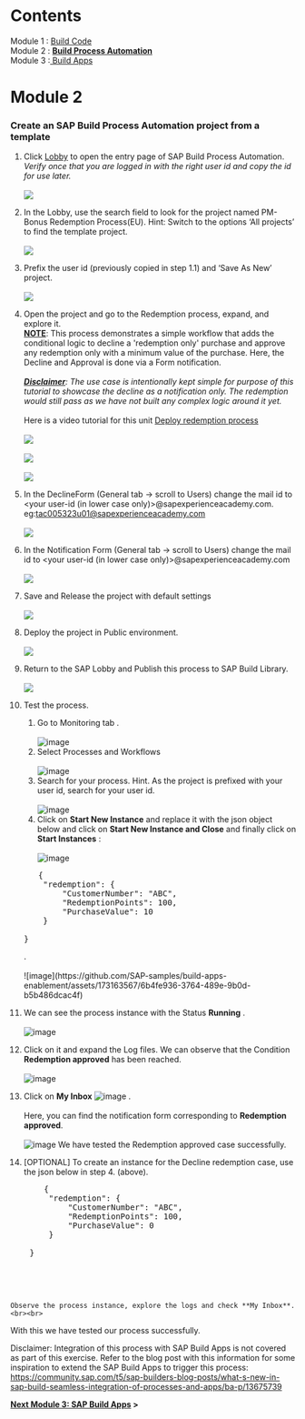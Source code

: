 # Contents
Module 1 : <a href="https://github.com/SAP-samples/build-apps-enablement/blob/main/BuildShow/251_TA_BTP-Build_Code_Using-Joule/251-1_Build_Code.md">Build Code<br></a>
Module 2 : <a href="https://github.com/SAP-samples/build-apps-enablement/blob/main/BuildShow/251-A_TA_BTP-Build_Code_ProcessAutomation/251A_Build_Process_Automation_optional.md"><b>Build Process Automation</b></a><br>
Module 3 :<a href="https://github.com/SAP-samples/build-apps-enablement/blob/main/BuildShow/252_TA_BTP-Build_Code_Build-Apps/252-0_Build_Apps.md"> Build Apps</a><br>

# Module 2 


### Create an SAP Build Process Automation project from a template

1. Click <a href ="https://sap-build-academy-devtest.eu10.build.cloud.sap/lobby"> Lobby</a> to open the entry page of SAP Build Process Automation.
<br><i>Verify once that you are logged in with the right user id and copy the id for use later. </i><br><br>
![](./Images/Image0.png)

2. In the Lobby, use the search field to look for the project named PM-Bonus Redemption Process(EU). Hint: Switch to the options ‘All projects’ to find the template project. <br><br>
![](./Images/Image1.png)

3. Prefix the user id (previously copied in step 1.1) and ‘Save As New’ project.<br><br>
![](./Images/Image3.png)

4. Open the project and go to the Redemption process, expand, and explore it. <br>
<b><u>NOTE</b></u>:  This process demonstrates a simple workflow that adds the conditional logic to decline a 'redemption only' purchase and approve any redemption only with a minimum value of the purchase. Here, the Decline and Approval is done via a Form notification. <br><br>
<i><b><u>Disclaimer</u></b>: The use case is intentionally kept simple for purpose of this tutorial to showcase the decline as a notification only. The redemption would still pass as we have not built any complex logic around it yet.<br><br></i>
Here is a video tutorial for this unit <a href="https://video.sap.com/media/t/1_14sg7rl1">Deploy redemption process</a><br><br>
![](./Images/Image6.png)<br><br>
![](./Images/Image7.png)<br><br>
![](./Images/Image8.png)




5. In the DeclineForm (General tab -> scroll to Users) change the mail id to <your user-id (in lower case only)>@sapexperienceacademy.com. eg:tac005323u01@sapexperienceacademy.com<br><br>
![](./Images/Image4.png)

6. In the Notification Form (General tab -> scroll to Users) change the mail id to <your user-id (in lower case only)>@sapexperienceacademy.com <br><br>
![](./Images/Image5.png)

7. Save and Release the project with default settings<br><br>
![](./Images/Image9.png)

8. Deploy the project in Public environment. <br><br>
![](./Images/image11.png)

9. Return to the SAP Lobby and Publish this process to SAP Build Library. <br><br>
![](./Images/image10.png)

10. Test the process.
    1. Go to Monitoring tab . <br><br> ![image](https://github.com/SAP-samples/build-apps-enablement/assets/173163567/f0c973c8-5b31-4025-9b4c-782f344601c6)
    2. Select Processes and Workflows <br><br>![image](https://github.com/SAP-samples/build-apps-enablement/assets/173163567/5d2c89cd-f017-4962-8898-a6d9546fde03)
    3. Search for your process. Hint. As the project is prefixed with your user id, search for your user id. <br> <br>![image](https://github.com/SAP-samples/build-apps-enablement/assets/173163567/8134833b-d0a2-4eb2-8e76-7bc581acb159)
    4. Click on **Start New Instance** and replace it with the json object below and click on **Start New Instance and Close** and finally click on **Start Instances** :  <br><br> ![image](https://github.com/SAP-samples/build-apps-enablement/assets/173163567/8480f4d0-70ca-440a-84e6-31733c16dfa6)
    <pre>
       {
        "redemption": {
            "CustomerNumber": "ABC",
            "RedemptionPoints": 100,
            "PurchaseValue": 10
        }

    }</pre>.<br><br> ![image](https://github.com/SAP-samples/build-apps-enablement/assets/173163567/6b4fe936-3764-489e-9b0d-b5b486dcac4f)
11. We can see the process instance with the Status **Running** .<br><br>
    ![image](https://github.com/SAP-samples/build-apps-enablement/assets/173163567/a9ef60c2-4046-4531-ba28-ef3922f93c43)
13. Click on it and expand the Log files. We can observe that the Condition **Redemption approved** has been reached. <br><br> ![image](https://github.com/SAP-samples/build-apps-enablement/assets/173163567/d584de0c-df91-4400-96f2-c30ad93ff9d3)
14. Click on **My Inbox** ![image](https://github.com/SAP-samples/build-apps-enablement/assets/173163567/1d5b8bf9-e0f7-477a-89e3-181de25fbded) .<br><br> 
Here, you can find the notification form corresponding to **Redemption approved**. <br><br> ![image](https://github.com/SAP-samples/build-apps-enablement/assets/173163567/06f19e17-fab6-47ec-9436-ccfc866f01bb)
We have tested the Redemption approved case successfully.
15. [OPTIONAL] To create an instance for the Decline redemption case, use the json below in step 4. (above).
<pre>
       {
        "redemption": {
            "CustomerNumber": "ABC",
            "RedemptionPoints": 100,
            "PurchaseValue": 0
        }

    }
    </pre><br><br>
    Observe the process instance, explore the logs and check **My Inbox**.<br><br>
With this we have tested our process successfully.

Disclaimer:  Integration of this process with SAP Build Apps is not covered as part of this exercise. Refer to the blog post with this information for some inspiration to extend the SAP Build Apps to trigger this process: https://community.sap.com/t5/sap-builders-blog-posts/what-s-new-in-sap-build-seamless-integration-of-processes-and-apps/ba-p/13675739


**[Next Module 3: SAP Build Apps](../252_TA_BTP-Build_Code_Build-Apps/252-0_Build_Apps.md) >**

 
